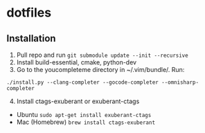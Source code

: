 # dotfiles

Installation
------------

1. Pull repo and run `git submodule update --init --recursive`
2. Install build-essential, cmake, python-dev
3. Go to the youcompleteme directory in ~/.vim/bundle/. Run:
```
./install.py --clang-completer --gocode-completer --omnisharp-completer
```
4. Install ctags-exuberant or exuberant-ctags
  - Ubuntu
    `sudo apt-get install exuberant-ctags`
  - Mac (Homebrew)
    `brew install ctags-exuberant`
